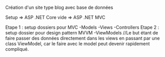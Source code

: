 ﻿Création d'un site type blog avec base de données

Setup => ASP .NET Core vide => ASP .NET MVC

Etape 1 : setup dossiers pour MVC 
	-Models
	-Views
	-Controllers
Etape 2 : setup dossier pour design pattern MVVM
	-ViewModels
//Le but étant de faire passer des données directement dans les views en passant par une class ViewModel,
car le faire avec le model peut devenir rapidement compliqué.
